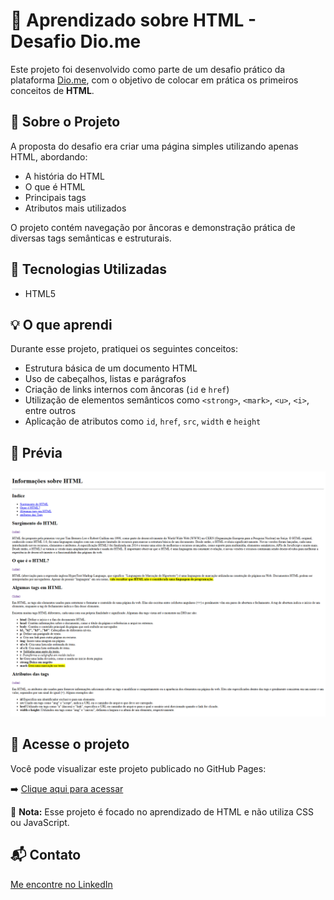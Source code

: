 # 🧠 Aprendizado sobre HTML - Desafio Dio.me

Este projeto foi desenvolvido como parte de um desafio prático da plataforma [Dio.me](https://dio.me), com o objetivo de colocar em prática os primeiros conceitos de **HTML**.

## 📝 Sobre o Projeto

A proposta do desafio era criar uma página simples utilizando apenas HTML, abordando:

- A história do HTML
- O que é HTML
- Principais tags
- Atributos mais utilizados

O projeto contém navegação por âncoras e demonstração prática de diversas tags semânticas e estruturais.

## 🔧 Tecnologias Utilizadas

- HTML5

## 💡 O que aprendi

Durante esse projeto, pratiquei os seguintes conceitos:

- Estrutura básica de um documento HTML
- Uso de cabeçalhos, listas e parágrafos
- Criação de links internos com âncoras (`id` e `href`)
- Utilização de elementos semânticos como `<strong>`, `<mark>`, `<u>`, `<i>`, entre outros
- Aplicação de atributos como `id`, `href`, `src`, `width` e `height`

## 📸 Prévia

![Imagem do projeto](./assets/preview.png)

## 🔗 Acesse o projeto

Você pode visualizar este projeto publicado no GitHub Pages:

➡️ [Clique aqui para acessar](https://luis-fellipe.github.io/Minha-primeira-pagina-html/)

📌 **Nota:** Esse projeto é focado no aprendizado de HTML e não utiliza CSS ou JavaScript.

## 📬 Contato

[Me encontre no LinkedIn](https://www.linkedin.com/in/luis-fellipe-real)

